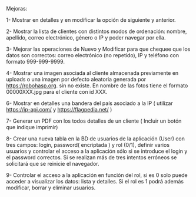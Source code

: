 Mejoras: 

1-  Mostrar en detalles y en modificar la opción de siguiente y anterior.

2-  Mostrar la lista de clientes con distintos modos de ordenación: nombre, apellido, correo electrónico, género o IP y poder navegar por ella. 

3-  Mejorar las operaciones de Nuevo y Modificar para que chequee que los datos son correctos:  correo electrónico (no repetido), IP y  teléfono con formato 999-999-9999.

4-  Mostrar una imagen asociada al cliente almacenada previamente en uploads o una imagen por defecto aleatoria generada por https://robohasp.org.  sin no existe. En nombre de las fotos tiene el formato 00000XXX.jpg para el cliente con id XXX.

6-  Mostrar en detalles una bandera del país asociado a la IP ( utilizar https://ip-api.com/  y  https://flagpedia.net/ )

7- Generar un PDF con los todos detalles de un cliente ( Incluir un botón que indique imprimir)

8- Crear una nueva tabla en la BD de usuarios de la aplicación (User)  con tres campos: login, password( encriptada )  y rol (0/1), definir varios usuarios y controlar el acceso a la aplicación sólo si se introduce el login y el password correctos. Si se realizan más de tres intentos erróneos se solicitará que se reinicie el navegador.

9- Controlar el acceso a la aplicación en función del rol, si es 0 solo puede acceder a visualizar los datos: lista y detalles. Si el rol es 1 podrá además modificar, borrar y eliminar usuarios.


